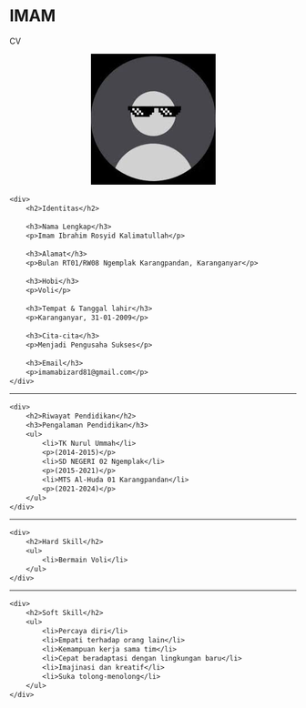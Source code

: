 # IMAM
CV
<head>
    <title>CV Imam</title>
</head>
<body>
    <div>
        <center>
            <img src="pp.jpg" alt="">
        </center>
        <link rel="stylesheet" href="imam.css">
    </div>

    <div>
        <h2>Identitas</h2>

        <h3>Nama Lengkap</h3>
        <p>Imam Ibrahim Rosyid Kalimatullah</p>

        <h3>Alamat</h3>
        <p>Bulan RT01/RW08 Ngemplak Karangpandan, Karanganyar</p>
        
        <h3>Hobi</h3>
        <p>Voli</p>

        <h3>Tempat & Tanggal lahir</h3>
        <p>Karanganyar, 31-01-2009</p>

        <h3>Cita-cita</h3>
        <p>Menjadi Pengusaha Sukses</p>

        <h3>Email</h3>
        <p>imamabizard81@gmail.com</p>
    </div>
<hr>
    
    <div>
        <h2>Riwayat Pendidikan</h2>
        <h3>Pengalaman Pendidikan</h3>
        <ul>
            <li>TK Nurul Ummah</li>
            <p>(2014-2015)</p>
            <li>SD NEGERI 02 Ngemplak</li>
            <p>(2015-2021)</p>
            <li>MTS Al-Huda 01 Karangpandan</li>
            <p>(2021-2024)</p>
        </ul>
    </div>
<hr>

    <div>
        <h2>Hard Skill</h2>
        <ul>
            <li>Bermain Voli</li>
        </ul>
    </div>
<hr>

    <div>
        <h2>Soft Skill</h2>
        <ul>
            <li>Percaya diri</li>
            <li>Empati terhadap orang lain</li>
            <li>Kemampuan kerja sama tim</li>
            <li>Cepat beradaptasi dengan lingkungan baru</li>
            <li>Imajinasi dan kreatif</li>
            <li>Suka tolong-menolong</li>
        </ul>
    </div>    
</body>
</html>
